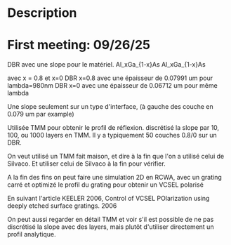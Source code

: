 # Description

# First meeting: 09/26/25
DBR avec une slope pour le matériel.
Al_xGa_{1-x}As
Al_xGa_{1-x}As

avec x = 0.8 et x=0
DBR x=0.8 avec une épaisseur de 0.07991 um pour lambda=980nm
DBR x=0 avec une épaisseur de 0.06712 um pour même lambda

Une slope seulement sur un type d'interface, (à gauche des couche en 0.079 
um par example)

Utilisée TMM pour obtenir le profil de réflexion.
discrétisé la slope par 10, 100, ou 1000 layers en TMM. Il y a typiquement
50 couches 0.8/0 sur un DBR.

On veut utilisé un TMM fait maison, et dire à la fin que l'on a utilisé 
celui de Silvaco. Et utiliser celui de Silvaco à la fin pour vérifier.

A la fin des fins on peut faire une simulation 2D en RCWA, avec un grating carré
et optimizé le profil du grating pour obtenir un VCSEL polarisé

En suivant l'article
KEELER 2006, Control of VCSEL POlarization using deeply etched surface gratings. 2006

On peut aussi regarder en détail TMM et voir s'il est possible de ne pas 
discrétisé la slope avec des layers, mais plutôt d'utiliser directement 
un profil analytique.




